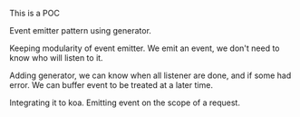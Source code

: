 This is a POC

Event emitter pattern using generator.

Keeping modularity of event emitter. We emit an event, we don't need to know who will listen to it.

Adding generator, we can know when all listener are done, and if some had error.
We can buffer event to be treated at a later time.

Integrating it to koa. Emitting event on the scope of a request.


